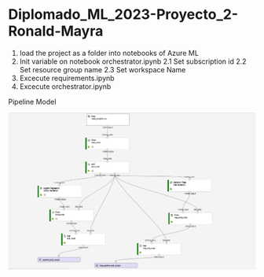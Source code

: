 # Diplomado_ML_2023-Proyecto_2-Ronald-Mayra

1. load the project as a folder into notebooks of Azure ML
2. Init variable on notebook orchestrator.ipynb
   2.1 Set subscription id
   2.2 Set resource group name
   2.3 Set  workspace Name
3. Excecute requirements.ipynb
4. Excecute orchestrator.ipynb

Pipeline Model

![Alt text](image.png)